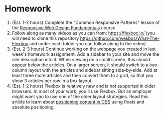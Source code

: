 # Homework

1. (Est. 1-2 hours) Complete the "Common Responsive Patterns" lesson of the [Responsive Web Design Fundamentals](https://www.udacity.com/course/responsive-web-design-fundamentals--ud893) course.
2. Follow along as many videos as you can from: https://flexbox.io/ (you will need to clone this repository https://github.com/wesbos/What-The-Flexbox and under each folder you can follow along to the video)
3. (Est. 2-3 hours) Continue working on the webpage you created in last week's homework assignment. Add a sidebar to your site and move the site description into it. When viewing on a small screen, this should appear below the articles. On a larger screen, it should switch to a two-column layout with the articles and sidebar sitting side-by-side. Add at least three more articles and then convert them to a grid, so that you show 3 articles per row in a box layout.
4. (Est. 1-2 hours) Flexbox is relatively new and is not supported in older browsers. In most of your work, you'll use Flexbox. But an employer might want you to use one of the older layout strategies. Read this article to learn about [positioning content in CSS](http://learn.shayhowe.com/html-css/positioning-content/) using floats and absolute positioning.